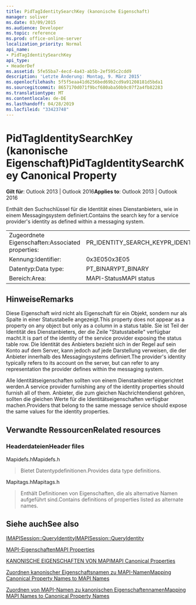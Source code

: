 ```yaml
---
title: PidTagIdentitySearchKey (kanonische Eigenschaft)
manager: soliver
ms.date: 03/09/2015
ms.audience: Developer
ms.topic: reference
ms.prod: office-online-server
localization_priority: Normal
api_name:
- PidTagIdentitySearchKey
api_type:
- HeaderDef
ms.assetid: 5fe55ba7-4ecd-4a43-ab5b-2ef595c2cdd9
description: 'Letzte Änderung: Montag, 9. März 2015'
ms.openlocfilehash: 5f5f5eaa41d6256bed69b2cd9a91208181d5bda1
ms.sourcegitcommit: 8657170d071f9bcf680aba50b9c07f2a4fb82283
ms.translationtype: MT
ms.contentlocale: de-DE
ms.lasthandoff: 04/28/2019
ms.locfileid: "33423748"
---
```

# <a name="pidtagidentitysearchkey-canonical-property"></a><span data-ttu-id="2ee4c-103">PidTagIdentitySearchKey (kanonische Eigenschaft)</span><span class="sxs-lookup"><span data-stu-id="2ee4c-103">PidTagIdentitySearchKey Canonical Property</span></span>

  
  
<span data-ttu-id="2ee4c-104">**Gilt für**: Outlook 2013 | Outlook 2016</span><span class="sxs-lookup"><span data-stu-id="2ee4c-104">**Applies to**: Outlook 2013 | Outlook 2016</span></span> 
  
<span data-ttu-id="2ee4c-105">Enthält den Suchschlüssel für die Identität eines Dienstanbieters, wie in einem Messagingsystem definiert.</span><span class="sxs-lookup"><span data-stu-id="2ee4c-105">Contains the search key for a service provider's identity as defined within a messaging system.</span></span> 
  
|||
|:-----|:-----|
|<span data-ttu-id="2ee4c-106">Zugeordnete Eigenschaften:</span><span class="sxs-lookup"><span data-stu-id="2ee4c-106">Associated properties:</span></span>  <br/> |<span data-ttu-id="2ee4c-107">PR_IDENTITY_SEARCH_KEY</span><span class="sxs-lookup"><span data-stu-id="2ee4c-107">PR_IDENTITY_SEARCH_KEY</span></span>  <br/> |
|<span data-ttu-id="2ee4c-108">Kennung:</span><span class="sxs-lookup"><span data-stu-id="2ee4c-108">Identifier:</span></span>  <br/> |<span data-ttu-id="2ee4c-109">0x3E05</span><span class="sxs-lookup"><span data-stu-id="2ee4c-109">0x3E05</span></span>  <br/> |
|<span data-ttu-id="2ee4c-110">Datentyp:</span><span class="sxs-lookup"><span data-stu-id="2ee4c-110">Data type:</span></span>  <br/> |<span data-ttu-id="2ee4c-111">PT_BINARY</span><span class="sxs-lookup"><span data-stu-id="2ee4c-111">PT_BINARY</span></span>  <br/> |
|<span data-ttu-id="2ee4c-112">Bereich:</span><span class="sxs-lookup"><span data-stu-id="2ee4c-112">Area:</span></span>  <br/> |<span data-ttu-id="2ee4c-113">MAPI-Status</span><span class="sxs-lookup"><span data-stu-id="2ee4c-113">MAPI status</span></span>  <br/> |
   
## <a name="remarks"></a><span data-ttu-id="2ee4c-114">Hinweise</span><span class="sxs-lookup"><span data-stu-id="2ee4c-114">Remarks</span></span>

<span data-ttu-id="2ee4c-115">Diese Eigenschaft wird nicht als Eigenschaft für ein Objekt, sondern nur als Spalte in einer Statustabelle angezeigt.</span><span class="sxs-lookup"><span data-stu-id="2ee4c-115">This property does not appear as a property on any object but only as a column in a status table.</span></span> <span data-ttu-id="2ee4c-116">Sie ist Teil der Identität des Dienstanbieters, der die Zeile "Statustabelle" verfügbar macht.</span><span class="sxs-lookup"><span data-stu-id="2ee4c-116">It is part of the identity of the service provider exposing the status table row.</span></span> <span data-ttu-id="2ee4c-117">Die Identität des Anbieters bezieht sich in der Regel auf sein Konto auf dem Server, kann jedoch auf jede Darstellung verweisen, die der Anbieter innerhalb des Messagingsystems definiert.</span><span class="sxs-lookup"><span data-stu-id="2ee4c-117">The provider's identity typically refers to its account on the server, but can refer to any representation the provider defines within the messaging system.</span></span> 
  
<span data-ttu-id="2ee4c-118">Alle Identitätseigenschaften sollten von einem Dienstanbieter eingerichtet werden.</span><span class="sxs-lookup"><span data-stu-id="2ee4c-118">A service provider furnishing any of the identity properties should furnish all of them.</span></span> <span data-ttu-id="2ee4c-119">Anbieter, die zum gleichen Nachrichtendienst gehören, sollten die gleichen Werte für die Identitätseigenschaften verfügbar machen.</span><span class="sxs-lookup"><span data-stu-id="2ee4c-119">Providers that belong to the same message service should expose the same values for the identity properties.</span></span> 
  
## <a name="related-resources"></a><span data-ttu-id="2ee4c-120">Verwandte Ressourcen</span><span class="sxs-lookup"><span data-stu-id="2ee4c-120">Related resources</span></span>

### <a name="header-files"></a><span data-ttu-id="2ee4c-121">Headerdateien</span><span class="sxs-lookup"><span data-stu-id="2ee4c-121">Header files</span></span>

<span data-ttu-id="2ee4c-122">Mapidefs.h</span><span class="sxs-lookup"><span data-stu-id="2ee4c-122">Mapidefs.h</span></span>
  
> <span data-ttu-id="2ee4c-123">Bietet Datentypdefinitionen.</span><span class="sxs-lookup"><span data-stu-id="2ee4c-123">Provides data type definitions.</span></span>
    
<span data-ttu-id="2ee4c-124">Mapitags.h</span><span class="sxs-lookup"><span data-stu-id="2ee4c-124">Mapitags.h</span></span>
  
> <span data-ttu-id="2ee4c-125">Enthält Definitionen von Eigenschaften, die als alternative Namen aufgeführt sind.</span><span class="sxs-lookup"><span data-stu-id="2ee4c-125">Contains definitions of properties listed as alternate names.</span></span>
    
## <a name="see-also"></a><span data-ttu-id="2ee4c-126">Siehe auch</span><span class="sxs-lookup"><span data-stu-id="2ee4c-126">See also</span></span>



[<span data-ttu-id="2ee4c-127">IMAPISession::QueryIdentity</span><span class="sxs-lookup"><span data-stu-id="2ee4c-127">IMAPISession::QueryIdentity</span></span>](imapisession-queryidentity.md)


[<span data-ttu-id="2ee4c-128">MAPI-Eigenschaften</span><span class="sxs-lookup"><span data-stu-id="2ee4c-128">MAPI Properties</span></span>](mapi-properties.md)
  
[<span data-ttu-id="2ee4c-129">KANONISCHE EIGENSCHAFTEN VON MAPI</span><span class="sxs-lookup"><span data-stu-id="2ee4c-129">MAPI Canonical Properties</span></span>](mapi-canonical-properties.md)
  
[<span data-ttu-id="2ee4c-130">Zuordnen kanonischer Eigenschaftsnamen zu MAPI-Namen</span><span class="sxs-lookup"><span data-stu-id="2ee4c-130">Mapping Canonical Property Names to MAPI Names</span></span>](mapping-canonical-property-names-to-mapi-names.md)
  
[<span data-ttu-id="2ee4c-131">Zuordnen von MAPI-Namen zu kanonischen Eigenschaftennamen</span><span class="sxs-lookup"><span data-stu-id="2ee4c-131">Mapping MAPI Names to Canonical Property Names</span></span>](mapping-mapi-names-to-canonical-property-names.md)

